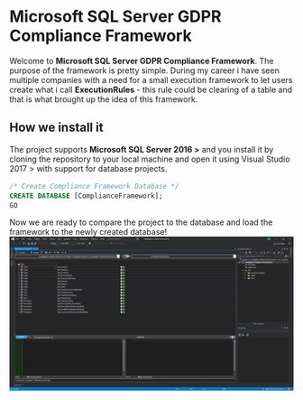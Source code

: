 # Microsoft SQL Server GDPR Compliance Framework
Welcome to **Microsoft SQL Server GDPR Compliance Framework**. The purpose of the framework is pretty simple. During my career i have seen multiple companies with a need for a small execution framework to let users create what i call **ExecutionRules** - this rule could be clearing of a table and that is what brought up the idea of this framework. 

## How we install it
The project supports **Microsoft SQL Server 2016 >** and you install it by cloning the repository to your local machine and open it using Visual Studio 2017 > with support for database projects.
```sql
/* Create Compliance Framework Database */
CREATE DATABASE [ComplianceFramework];
GO
```
Now we are ready to compare the project to the database and load the framework to the newly created database!
![VS Schema Compare](misc/VS%20Schema%20Compare.png)
